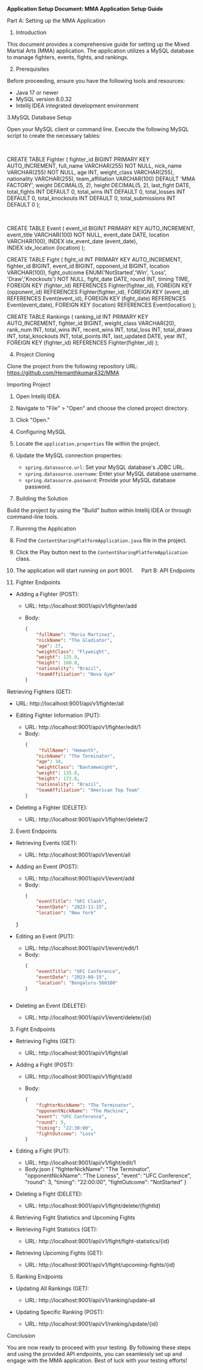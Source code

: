 **Application Setup Document: MMA Application Setup Guide**

Part A: Setting up the MMA Application

1. Introduction

This document provides a comprehensive guide for setting up the Mixed Martial Arts (MMA) application. The application utilizes a MySQL database to manage fighters, events, fights, and rankings.

2. Prerequisites

Before proceeding, ensure you have the following tools and resources:

- Java 17 or newer
- MySQL version 8.0.32
- Intellij IDEA integrated development environment



3.MySQL Database Setup

Open your MySQL client or command line.
Execute the following MySQL script to create the necessary tables:


 

CREATE TABLE Fighter (
    fighter_id BIGINT PRIMARY KEY AUTO_INCREMENT,
    full_name VARCHAR(255) NOT NULL,
    nick_name VARCHAR(255) NOT NULL,
    age INT,
    weight_class VARCHAR(255),
    nationality VARCHAR(255),
    team_affiliation VARCHAR(100) DEFAULT 'MMA FACTORY',
    weight DECIMAL(5, 2),
    height DECIMAL(5, 2),
    last_fight DATE,
    total_fights INT DEFAULT 0,
    total_wins INT DEFAULT 0,
    total_losses INT DEFAULT 0,
    total_knockouts INT DEFAULT 0,
    total_submissions INT DEFAULT 0
);

 

CREATE TABLE Event (
    event_id BIGINT PRIMARY KEY AUTO_INCREMENT,
    event_title VARCHAR(100) NOT NULL,
    event_date DATE,
    location VARCHAR(100),
    INDEX idx_event_date (event_date),  
    INDEX idx_location (location)
);


CREATE TABLE Fight (
    fight_id INT PRIMARY KEY AUTO_INCREMENT,
    fighter_id BIGINT,
    event_id BIGINT,
    opponent_id BIGINT,
    location VARCHAR(100),
    fight_outcome ENUM('NotStarted','Win', 'Loss', 'Draw','Knockouts') NOT NULL,
    fight_date DATE,
    round INT,
    timing TIME,
    FOREIGN KEY (fighter_id) REFERENCES Fighter(fighter_id),
    FOREIGN KEY (opponent_id) REFERENCES Fighter(fighter_id),
    FOREIGN KEY (event_id) REFERENCES Event(event_id),
    FOREIGN KEY (fight_date) REFERENCES Event(event_date),
    FOREIGN KEY (location) REFERENCES Event(location)
);


CREATE TABLE Rankings (
    ranking_id INT PRIMARY KEY AUTO_INCREMENT,
    fighter_id BIGINT,
    weight_class VARCHAR(20),
    rank_num INT,
    total_wins INT,
    recent_wins INT,
    total_loss INT,
    total_draws INT,
    total_knockouts INT,
    total_points INT,
    last_updated DATE,
    year INT,
    FOREIGN KEY (fighter_id) REFERENCES Fighter(fighter_id)
);



4. Project Cloning

Clone the project from the following repository URL: https://github.com/Hemanthkumar432/MMA

 Importing Project

1. Open Intellij IDEA.
2. Navigate to "File" > "Open" and choose the cloned project directory.
3. Click "Open."

5. Configuring MySQL

1. Locate the `application.properties` file within the project.
2. Update the MySQL connection properties:
   - `spring.datasource.url`: Set your MySQL database's JDBC URL.
   - `spring.datasource.username`: Enter your MySQL database username.
   - `spring.datasource.password`: Provide your MySQL database password.

6. Building the Solution

Build the project by using the "Build" button within Intellij IDEA or through command-line tools.

7. Running the Application

1. Find the `ContentSharingPlatformApplication.java` file in the project.
2. Click the Play button next to the `ContentSharingPlatformApplication` class.
3. The application will start running on port 9001.
 
Part B: API Endpoints

1. Fighter Endpoints

- Adding a Fighter (POST):
  - URL: http://localhost:9001/api/v1/fighter/add

  - Body:
    ```json
    {
        "fullName": "Maria Martinez",
        "nickName": "The Gladiator",
        "age": 27,
        "weightClass": "Flyweight",
        "weight": 125.0,
        "height": 160.0,
        "nationality": "Brazil",
        "teamAffiliation": "Nova Gym"
    }
    ```





 Retrieving Fighters (GET):
  - URL: http://localhost:9001/api/v1/fighter/all


- Editing Fighter Information (PUT):
  - URL: http://localhost:9001/api/v1/fighter/edit/1
  - Body:
    ```json
    {
         "fullName": "Hemanth",
        "nickName": "The Terminator",
        "age": 34,
        "weightClass": "Bantamweight",
        "weight": 135.0,
        "height": 172.0,
        "nationality": "Brazil",
        "teamAffiliation": "American Top Team"
    }


- Deleting a Fighter (DELETE):
  - URL: http://localhost:9001/api/v1/fighter/delete/2




2. Event Endpoints

- Retrieving Events (GET):
  - URL: http://localhost:9001/api/v1/event/all



- Adding an Event (POST):
  - URL: http://localhost:9001/api/v1/event/add
  - Body:
    ```json
    {
        "eventTitle": "UFC Clash",
        "eventDate": "2023-11-15",
        "location": "New York"
   }


- Editing an Event (PUT):
  - URL: http://localhost:9001/api/v1/event/edit/1
  - Body:
    ```json
    {
        "eventTitle": "UFC Conference",
        "eventDate": "2023-09-15",
        "location": "Bengaluru-560100"
    }
   

- Deleting an Event (DELETE):
  - URL: http://localhost:9001/api/v1/event/delete/{id}




3. Fight Endpoints
- Retrieving Fights (GET):
  - URL: http://localhost:9001/api/v1/fight/all

- Adding a Fight (POST):
  - URL: http://localhost:9001/api/v1/fight/add

  - Body:
    ```json
    {
        "fighterNickName": "The Terminator",
        "opponentNickName": "The Machine",
        "event": "UFC Conference",
        "round": 5,
        "timing": "22:30:00",
        "fightOutcome": "Loss"
    }

- Editing a Fight (PUT):
  - URL: http://localhost:9001/api/v1/fight/edit/1
  - Body:json
    {       "fighterNickName": "The Terminator",
        "opponentNickName": "The Lioness",
        "event": "UFC Conference",
        "round": 3,
        "timing": "22:00:00",
        "fightOutcome": "NotStarted"
   }
- Deleting a Fight (DELETE):
  - URL: http://localhost:9001/api/v1/fight/delete/{fightId}



4. Retrieving Fight Statistics and Upcoming Fights

- Retrieving Fight Statistics (GET):
  - URL: http://localhost:9001/api/v1/fight/fight-statistics/{id}

- Retrieving Upcoming Fights (GET):
  - URL: http://localhost:9001/api/v1/fight/upcoming-fights/{id}


5. Ranking Endpoints

- Updating All Rankings (GET):
  - URL: http://localhost:9001/api/v1/ranking/update-all

- Updating Specific Ranking (POST):
  - URL: http://localhost:9001/api/v1/ranking/update/{id}

Conclusion

You are now ready to proceed with your testing. By following these steps and using the provided API endpoints, you can seamlessly set up and engage with the MMA application. Best of luck with your testing efforts!

